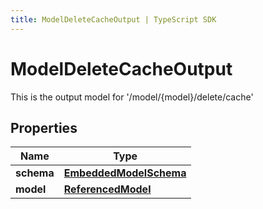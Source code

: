 ```yaml
---
title: ModelDeleteCacheOutput | TypeScript SDK
---
```



# ModelDeleteCacheOutput

This is the output model for \'/model/\{model\}/delete/cache\'

## Properties

Name | Type
------------ | -------------
**schema** | [**EmbeddedModelSchema**](EmbeddedModelSchema)
**model** | [**ReferencedModel**](ReferencedModel)


